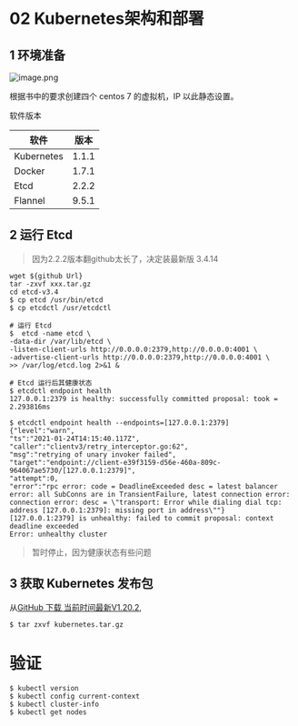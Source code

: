 # 02 Kubernetes架构和部署

## 1 环境准备

![image.png](http://ww1.sinaimg.cn/large/006rAlqhgy1gmz0os0i91j30jq0imacj.jpg)

根据书中的要求创建四个 centos 7 的虚拟机，IP 以此静态设置。

软件版本

| 软件       | 版本  |
| ---------- | ----- |
| Kubernetes | 1.1.1 |
| Docker     | 1.7.1 |
| Etcd       | 2.2.2 |
| Flannel    | 9.5.1 |

 

## 2 运行 Etcd

> 因为2.2.2版本翻github太长了，决定装最新版 3.4.14

```shell
wget ${github Url}
tar -zxvf xxx.tar.gz
cd etcd-v3.4
$ cp etcd /usr/bin/etcd
$ cp etcdctl /usr/etcdctl

# 运行 Etcd
$  etcd -name etcd \ 
-data-dir /var/lib/etcd \
-listen-client-urls http://0.0.0.0:2379,http://0.0.0.0:4001 \
-advertise-client-urls http://0.0.0.0:2379,http://0.0.0.0:4001 \
>> /var/log/etcd.log 2>&1 &

# Etcd 运行后其健康状态
$ etcdctl endpoint health
127.0.0.1:2379 is healthy: successfully committed proposal: took = 2.293816ms

$ etcdctl endpoint health --endpoints=[127.0.0.1:2379]
{"level":"warn",
"ts":"2021-01-24T14:15:40.117Z",
"caller":"clientv3/retry_interceptor.go:62",
"msg":"retrying of unary invoker failed",
"target":"endpoint://client-e39f3159-d56e-460a-809c-964067ae5730/[127.0.0.1:2379]",
"attempt":0,
"error":"rpc error: code = DeadlineExceeded desc = latest balancer error: all SubConns are in TransientFailure, latest connection error: connection error: desc = \"transport: Error while dialing dial tcp: address [127.0.0.1:2379]: missing port in address\""}
[127.0.0.1:2379] is unhealthy: failed to commit proposal: context deadline exceeded
Error: unhealthy cluster
```

> 暂时停止，因为健康状态有些问题

## 3 获取 Kubernetes 发布包

从[GitHub 下载 当前时间最新V1.20.2](https://github.com/kubernetes/kubernetes/releases/tag/v1.20.2),

```shell
$ tar zxvf kubernetes.tar.gz
```



# 验证

```shell
$ kubectl version
$ kubectl config current-context
$ kubectl cluster-info
$ kubectl get nodes
```

